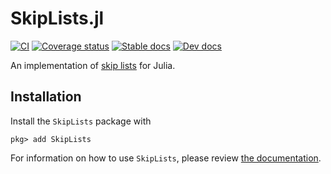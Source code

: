 # SkipLists.jl

[![CI](https://github.com/kernelmethod/SkipLists.jl/workflows/CI/badge.svg)](https://github.com/kernelmethod/SkipLists.jl/actions?query=workflow%3ACI)
[![Coverage status](https://codecov.io/gh/kernelmethod/SkipLists.jl/branch/main/graph/badge.svg)](https://codecov.io/gh/kernelmethod/SkipLists.jl)
[![Stable docs](https://img.shields.io/badge/docs-stable-blue.svg)](https://kernelmethod.github.io/SkipLists.jl/stable/)
[![Dev docs](https://img.shields.io/badge/docs-dev-blue.svg)](https://kernelmethod.github.io/SkipLists.jl/dev/)

An implementation of [skip lists](https://en.wikipedia.org/wiki/Skip_list) for Julia.

## Installation

Install the `SkipLists` package with

```
pkg> add SkipLists
```

For information on how to use `SkipLists`, please review [the documentation](https://kernelmethod.github.io/SkipLists.jl/stable/).
